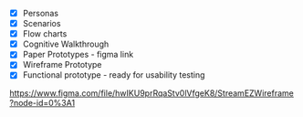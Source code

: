 - [X] Personas
- [X] Scenarios
- [X] Flow charts
- [X] Cognitive Walkthrough
- [X] Paper Prototypes - figma link
- [X] Wireframe Prototype
- [X] Functional prototype - ready for usability testing

https://www.figma.com/file/hwIKU9prRqaStv0lVfgeK8/StreamEZWireframe?node-id=0%3A1
